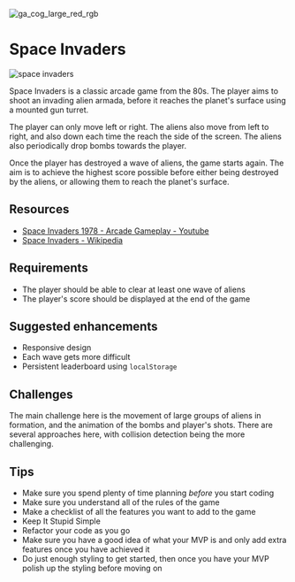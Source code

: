 ![ga_cog_large_red_rgb](https://cloud.githubusercontent.com/assets/40461/8183776/469f976e-1432-11e5-8199-6ac91363302b.png)

# Space Invaders


![space invaders](https://media.git.generalassemb.ly/user/15120/files/daf26380-fec9-11e8-9276-dd4cee934d49)

Space Invaders is a classic arcade game from the 80s. The player aims to shoot an invading alien armada, before it reaches the planet's
 surface using a mounted gun turret.

The player can only move left or right. The aliens also move from left to right, and also down each time the reach the side of the screen.
 The aliens also periodically drop bombs towards the player.

Once the player has destroyed a wave of aliens, the game starts again. The aim is to achieve the highest score possible before either 
being destroyed by the aliens, or allowing them to reach the planet's surface.

## Resources

* [Space Invaders 1978 - Arcade Gameplay - Youtube](https://www.youtube.com/watch?v=MU4psw3ccUI)
* [Space Invaders - Wikipedia](https://en.wikipedia.org/wiki/Space_Invaders)

## Requirements

* The player should be able to clear at least one wave of aliens
* The player's score should be displayed at the end of the game

## Suggested enhancements

* Responsive design
* Each wave gets more difficult
* Persistent leaderboard using `localStorage`

## Challenges

The main challenge here is the movement of large groups of aliens in formation, and the animation of the bombs and player's shots. 
There are several approaches here, with collision detection being the more challenging.

## Tips

* Make sure you spend plenty of time planning _before_ you start coding
* Make sure you understand all of the rules of the game
* Make a checklist of all the features you want to add to the game
* Keep It Stupid Simple
* Refactor your code as you go
* Make sure you have a good idea of what your MVP is and only add extra features once you have achieved it
* Do just enough styling to get started, then once you have your MVP polish up the styling before moving on
